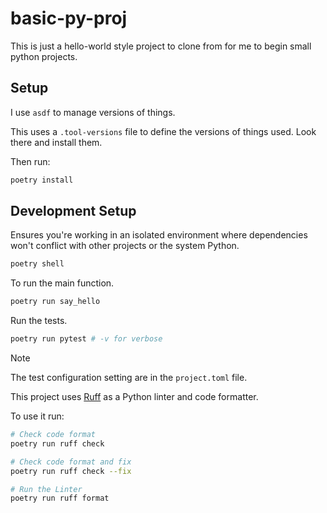 # basic-py-proj

This is just a hello-world style project to clone from for me to begin small python projects.

## Setup

I use `asdf` to manage versions of things.

This uses a `.tool-versions` file to define the versions of things used. Look there and install them.

Then run:
```bash
poetry install
```

## Development Setup

Ensures you're working in an isolated environment where dependencies won't conflict with other projects or the system Python.
```bash
poetry shell
```

To run the main function.
```bash
poetry run say_hello
```

Run the tests.
```bash
poetry run pytest # -v for verbose
```
>[!NOTE]
> The test configuration setting are in the `project.toml` file.

This project uses [Ruff](https://docs.astral.sh/ruff/) as a Python linter and code formatter.

To use it run:
```bash
# Check code format
poetry run ruff check

# Check code format and fix
poetry run ruff check --fix

# Run the Linter
poetry run ruff format
```

